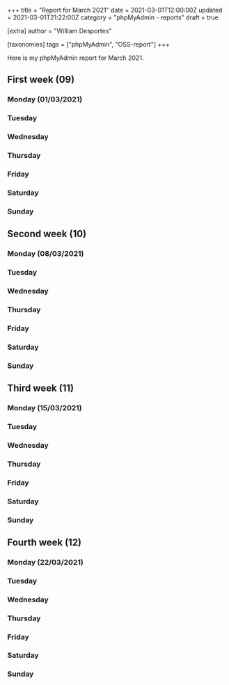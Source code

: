 +++
title = "Report for March 2021"
date = 2021-03-01T12:00:00Z
updated = 2021-03-01T21:22:00Z
category = "phpMyAdmin - reports"
draft = true

[extra]
author = "William Desportes"

[taxonomies]
tags = ["phpMyAdmin", "OSS-report"]
+++

Here is my phpMyAdmin report for March 2021.

<!-- more -->

## First week (09)

### Monday (01/03/2021)

### Tuesday

### Wednesday

### Thursday

### Friday

### Saturday

### Sunday

## Second week (10)

### Monday (08/03/2021)

### Tuesday

### Wednesday

### Thursday

### Friday

### Saturday

### Sunday

## Third week (11)

### Monday (15/03/2021)

### Tuesday

### Wednesday

### Thursday

### Friday

### Saturday

### Sunday

## Fourth week (12)

### Monday (22/03/2021)

### Tuesday

### Wednesday

### Thursday

### Friday

### Saturday

### Sunday
